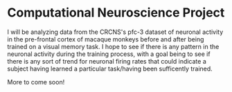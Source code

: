 
# Computational Neuroscience Project

I will be analyzing data from the CRCNS's pfc-3 dataset of neuronal activity in the pre-frontal cortex of macaque monkeys before and after being trained on a visual memory task. I hope to see if there is any pattern in the neuronal activity during the training process, with a goal being to see if there is any sort of trend for neuronal firing rates that could indicate a subject having learned a particular task/having been sufficently trained.

More to come soon!
